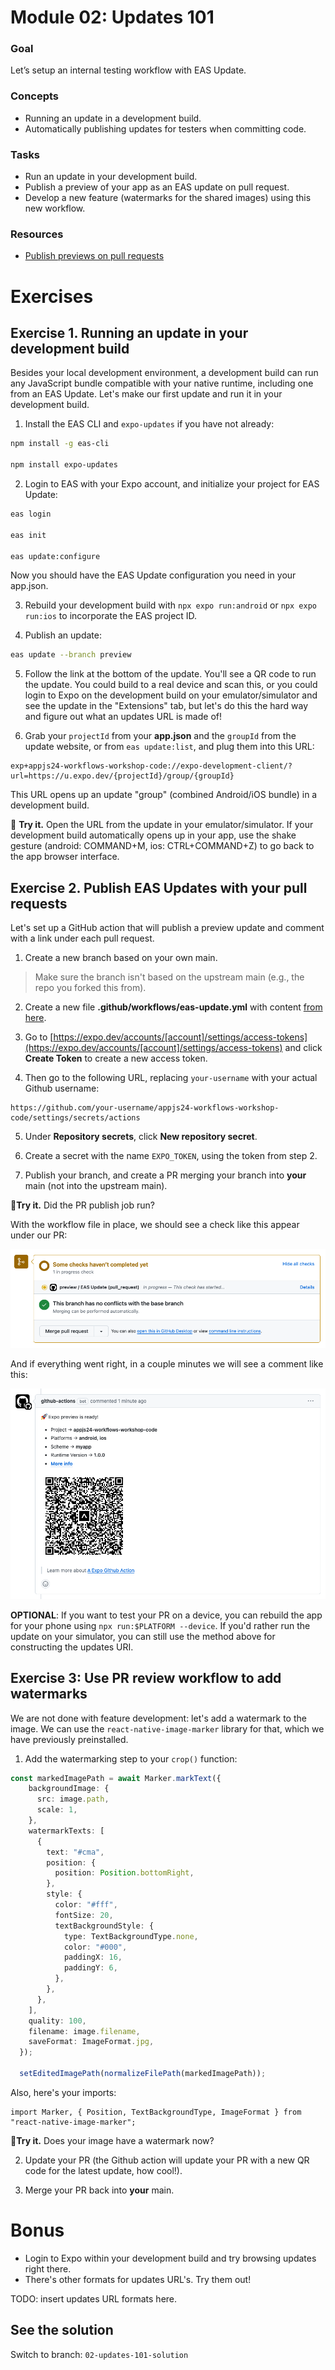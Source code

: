 # Module 02: Updates 101

### Goal

Let’s setup an internal testing workflow with EAS Update.

### Concepts

- Running an update in a development build.
- Automatically publishing updates for testers when committing code.

### Tasks

- Run an update in your development build.
- Publish a preview of your app as an EAS update on pull request.
- Develop a new feature (watermarks for the shared images) using this new workflow.

### Resources

- [Publish previews on pull requests](https://docs.expo.dev/eas-update/github-actions/#publish-previews-on-pull-requests)

# Exercises

## Exercise 1. Running an update in your development build
Besides your local development environment, a development build can run any JavaScript bundle compatible with your native runtime, including one from an EAS Update. Let's make our first update and run it in your development build.

1. Install the EAS CLI and `expo-updates` if you have not already:
```bash
npm install -g eas-cli

npm install expo-updates
```

2. Login to EAS with your Expo account, and initialize your project for EAS Update:

```bash
eas login

eas init

eas update:configure
```

Now you should have the EAS Update configuration you need in your app.json.

3. Rebuild your development build with `npx expo run:android` or `npx expo run:ios` to incorporate the EAS project ID.

4. Publish an update:
```bash
eas update --branch preview
```

5. Follow the link at the bottom of the update. You'll see a QR code to run the update. You could build to a real device and scan this, or you could login to Expo on the development build on your emulator/simulator and see the update in the "Extensions" tab, but let's do this the hard way and figure out what an updates URL is made of!

<!-- TODO: great place to show some pictures -->

6. Grab your `projectId` from your **app.json** and the `groupId` from the update website, or from `eas update:list`, and plug them into this URL:
```
exp+appjs24-workflows-workshop-code://expo-development-client/?url=https://u.expo.dev/{projectId}/group/{groupId}
```

This URL opens up an update "group" (combined Android/iOS bundle) in a development build.

🏃 **Try it.** Open the URL from the update in your emulator/simulator. If your development build automatically opens up in your app, use the shake gesture (android: COMMAND+M, ios: CTRL+COMMAND+Z) to go back to the app browser interface.

## Exercise 2. Publish EAS Updates with your pull requests

Let's set up a GitHub action that will publish a preview update and comment with a link under each pull request.

1. Create a new branch based on your own main.

> Make sure the branch isn't based on the upstream main (e.g., the repo you forked this from).

2. Create a new file **.github/workflows/eas-update.yml** with content [from here](/files/02/preview.yml).

3. Go to [https://expo.dev/accounts/[account]/settings/access-tokens](https://expo.dev/accounts/[account]/settings/access-tokens) and click **Create Token** to create a new access token.

4. Then go to the following URL, replacing `your-username` with your actual Github username:
```
https://github.com/your-username/appjs24-workflows-workshop-code/settings/secrets/actions
```

5. Under **Repository secrets**, click **New repository secret**.

6. Create a secret with the name `EXPO_TOKEN`, using the token from step 2.

7. Publish your branch, and create a PR merging your branch into __your__ main (not into the upstream main).

🏃**Try it.** Did the PR publish job run?

With the workflow file in place, we should see a check like this appear under our PR:

![GitHub checks](/assets/02/github-checks.png)

And if everything went right, in a couple minutes we will see a comment like this:

![GitHub comment](/assets/02/comment.png)

**OPTIONAL**: If you want to test your PR on a device, you can rebuild the app for your phone using `npx run:$PLATFORM --device`. If you'd rather run the update on your simulator, you can still use the method above for constructing the updates URI.

## Exercise 3: Use PR review workflow to add watermarks

We are not done with feature development: let's add a watermark to the image. We can use the `react-native-image-marker` library for that, which we have previously preinstalled.

1. Add the watermarking step to your `crop()` function:

```ts
const markedImagePath = await Marker.markText({
    backgroundImage: {
      src: image.path,
      scale: 1,
    },
    watermarkTexts: [
      {
        text: "#cma",
        position: {
          position: Position.bottomRight,
        },
        style: {
          color: "#fff",
          fontSize: 20,
          textBackgroundStyle: {
            type: TextBackgroundType.none,
            color: "#000",
            paddingX: 16,
            paddingY: 6,
          },
        },
      },
    ],
    quality: 100,
    filename: image.filename,
    saveFormat: ImageFormat.jpg,
  });

  setEditedImagePath(normalizeFilePath(markedImagePath));
```

Also, here's your imports:
```tsx
import Marker, { Position, TextBackgroundType, ImageFormat } from "react-native-image-marker";
```

🏃**Try it.** Does your image have a watermark now?

2. Update your PR (the Github action will update your PR with a new QR code for the latest update, how cool!).

3. Merge your PR back into __your__ main.

# Bonus

- Login to Expo within your development build and try browsing updates right there.
- There's other formats for updates URL's. Try them out!

TODO: insert updates URL formats here.

## See the solution

Switch to branch: `02-updates-101-solution`
